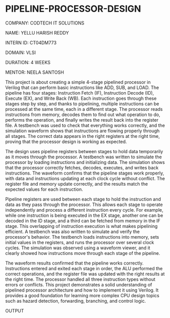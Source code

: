 # PIPELINE-PROCESSOR-DESIGN

COMPANY: CODTECH IT SOLUTIONS

NAME: YELLU HARISH REDDY

INTERN ID: CT04DM773

DOMAIN: VLSI

DURATION: 4 WEEKS

MENTOR: NEELA SANTOSH


This project is about creating a simple 4-stage pipelined processor in Verilog that can perform basic instructions like ADD, SUB, and LOAD. The pipeline has four stages: Instruction Fetch (IF), Instruction Decode (ID), Execute (EX), and Write Back (WB). Each instruction goes through these stages step by step, and thanks to pipelining, multiple instructions can be processed at the same time, each in a different stage. The processor reads instructions from memory, decodes them to find out what operation to do, performs the operation, and finally writes the result back into the register file. A testbench was used to check that everything works correctly, and the simulation waveform shows that instructions are flowing properly through all stages. The correct data appears in the right registers at the right time, proving that the processor design is working as expected.

The design uses pipeline registers between stages to hold data temporarily as it moves through the processor. A testbench was written to simulate the processor by loading instructions and initializing data. The simulation shows that the processor correctly fetches, decodes, executes, and writes back instructions. The waveform confirms that the pipeline stages work properly, with data and instructions updating at each clock cycle without conflict. The register file and memory update correctly, and the results match the expected values for each instruction.

Pipeline registers are used between each stage to hold the instruction and data as they pass through the processor. This allows each stage to operate independently and process a different instruction every cycle. For example, while one instruction is being executed in the EX stage, another one can be decoded in the ID stage, and a third can be fetched from memory in the IF stage. This overlapping of instruction execution is what makes pipelining efficient. A testbench was also written to simulate and verify the processor's behavior. The testbench loads instructions into memory, sets initial values in the registers, and runs the processor over several clock cycles. The simulation was observed using a waveform viewer, and it clearly showed how instructions move through each stage of the pipeline.

The waveform results confirmed that the pipeline works correctly. Instructions entered and exited each stage in order, the ALU performed the correct operations, and the register file was updated with the right results at the right time. The processor handled all three instruction types without errors or conflicts. This project demonstrates a solid understanding of pipelined processor architecture and how to implement it using Verilog. It provides a good foundation for learning more complex CPU design topics such as hazard detection, forwarding, branching, and control logic.



OUTPUT
